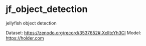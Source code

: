 # jf_object_detection
jellyfish object detection

Dataset: https://zenodo.org/record/3537652#.XclltcYh3CI
Model: https://holder.com
